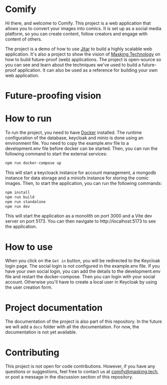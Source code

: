 # Comify

Hi there, and welcome to Comify. This project is a web application that allows you to convert your images into comics. It is set up as a social media platform, so you can create content, follow creators and engage with content of others.

The project is a demo of how to use [Jitar](https://jitar.dev) to build a highly scalable web application. It's also a project to show the vision of [Masking Technology](https://masking.tech) on how to build future-proof (web) applications. The project is open-source so you can see and learn about the techniques we've used to build a future-proof application. It can also be used as a reference for building your own web application.

# Future-proofing vision



# How to run

To run the project, you need to have [Docker](https://www.docker.com/) installed. The runtime configuration of the database, keycloak and minio is done using an environment file. You need to copy the example.env file to a development.env file before docker can be started. Then, you can run the following command to start the external services:

```bash
npm run docker-compose up
```

This will start a keycloack instance for account management, a mongodb instance for data storage and a miniofs instance for storing the comic images. Then, to start the application, you can run the following commands:

```bash
npm install
npm run build
npm run standalone
npm run dev
```

This will start the application as a monolith on port 3000 and a Vite dev server on port 5173. You can then navigate to http://localhost:5173 to see the application.

# How to use

When you click on the `Get in` button, you will be redirected to the Keycloak login page. The social login is not configured in the example.env file. If you have your own social login, you can add the details to the development.env file and restart the docker-compose. Then you can login with your social account. Otherwise you'll have to create a local user in Keycloak by using the user creation form.

# Project documentation
The documentation of the project is also part of this repository. In the future we will add a `docs` folder with all the documentation. For now, the documentation is not yet available.

# Contributing
This project is not open for code contributions. However, if you have any questions or suggestions, feel free to contact us at [comify\@masking.tech](mailto:comify@masking.tech?subject=Comify%20question), or post a message in the discussion section of this repository.
